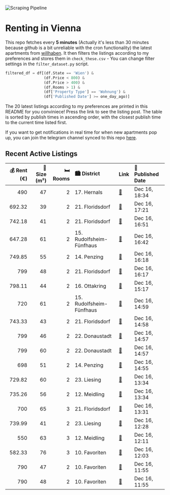 ![Scraping Pipeline](https://github.com/AthomsG/renting-in-vienna/actions/workflows/run_pipeline.yml/badge.svg)


# Renting in Vienna

This repo fetches every **5 minutes** (Actually it's less than 30 minutes because github is a bit unreliable with the cron functionality) the latest apartments from [willhaben](https://www.willhaben.at/).
It then filters the listings according to my preferences and stores them in `check_these.csv` - You can change filter settings in the `filter_dataset.py` script.

```python
filtered_df = df[(df.State == 'Wien') & 
                 (df.Price < 800) &
                 (df.Price > 400) &
                 (df.Rooms > 1) &
                 (df['Property Type'] == 'Wohnung') &
                 (df['Published Date'] >= one_day_ago)]
```

The 20 latest listings according to my preferences are printed in this README for you conviniece! Press the link to see the listing post.
The table is sorted by publish times in ascending order, with the closest publish time to the current time listed first.

If you want to get notifications in real time for when new apartments pop up, you can join the telegram channel synced to this repo [here](https://t.me/+1HPAYOf5BSsyNTlk).

## Recent Active Listings

|   💰 Rent (€) |   📏 Size (m²) |   🛏️ Rooms | 🏙️ District              | Link                                                                                                                                                                                                      | 📅 Published Date   |
|-------------:|--------------:|-----------:|:-------------------------|:----------------------------------------------------------------------------------------------------------------------------------------------------------------------------------------------------------|:-------------------|
|       490    |            47 |          2 | 17. Hernals              | [🔗](https://www.willhaben.at/iad/immobilien/d/mietwohnungen/wien/wien-1170-hernals/2-zimmer-eckwohnung-1066730584/)                                                                                       | Dec 16, 18:34      |
|       692.32 |            39 |          2 | 21. Floridsdorf          | [🔗](https://www.willhaben.at/iad/immobilien/d/mietwohnungen/wien/wien-1210-floridsdorf/gepflegte-studentenwohnungen-mit-einbauk%C3%BCche-in-1210-zu-mieten-1317724224/)                                   | Dec 16, 17:21      |
|       742.18 |            41 |          2 | 21. Floridsdorf          | [🔗](https://www.willhaben.at/iad/immobilien/d/mietwohnungen/wien/wien-1210-floridsdorf/gepflegte-studentenwohnungen-mit-einbauk%C3%BCche-in-1210-zu-mieten-1764666987/)                                   | Dec 16, 16:51      |
|       647.28 |            61 |          2 | 15. Rudolfsheim-Fünfhaus | [🔗](https://www.willhaben.at/iad/immobilien/d/mietwohnungen/wien/wien-1150-rudolfsheim-f%C3%BCnfhaus/sanierte-gemeindewohnung---top-lage-u3&u6-2-zimmer-1138890487/)                                      | Dec 16, 16:42      |
|       749.85 |            55 |          2 | 14. Penzing              | [🔗](https://www.willhaben.at/iad/immobilien/d/mietwohnungen/wien/wien-1140-penzing/top-sanierte-2-zimmer-wohnung-mit-balkon-1316550728/)                                                                  | Dec 16, 16:18      |
|       799    |            48 |          2 | 21. Floridsdorf          | [🔗](https://www.willhaben.at/iad/immobilien/d/mietwohnungen/wien/wien-1210-floridsdorf/kolo-35---modernes-wohnen-beim-fac-platz-nahe-s-bahn-jedlersdorf-denglerpark-und-scn-1948773484/)                  | Dec 16, 16:17      |
|       798.11 |            44 |          2 | 16. Ottakring            | [🔗](https://www.willhaben.at/iad/immobilien/d/mietwohnungen/wien/wien-1160-ottakring/attraktive-und-sch%C3%B6ne-2-zimmer-wohnung-in-der-r%C3%B6mergasse%21-1135018266/)                                   | Dec 16, 15:17      |
|       720    |            61 |          2 | 15. Rudolfsheim-Fünfhaus | [🔗](https://www.willhaben.at/iad/immobilien/d/mietwohnungen/wien/wien-1150-rudolfsheim-f%C3%BCnfhaus/unbefristete-hauptmietwohnung-in-1150-wien-1698109630/)                                              | Dec 16, 14:59      |
|       743.33 |            43 |          2 | 21. Floridsdorf          | [🔗](https://www.willhaben.at/iad/immobilien/d/mietwohnungen/wien/wien-1210-floridsdorf/2-zimmer-wohnung-inklusive-abstellraum%21-neubau-und-hochwertig---ab-01.03-1127569884/)                            | Dec 16, 14:58      |
|       799    |            46 |          2 | 22. Donaustadt           | [🔗](https://www.willhaben.at/iad/immobilien/d/mietwohnungen/wien/wien-1220-donaustadt/2-zimmer-wohnung-nahe-dem-westfield-donauzentrum:-einbauk%C3%BCche-und-freifl%C3%A4che-inklusive%21-1680514642/)    | Dec 16, 14:57      |
|       799    |            60 |          2 | 22. Donaustadt           | [🔗](https://www.willhaben.at/iad/immobilien/d/mietwohnungen/wien/wien-1220-donaustadt/2-zimmer-wohnung-inkl.-stellplatz-erstbezug-nach-sanierung%21-jetzt-anfragen%21-1389328021/)                        | Dec 16, 14:57      |
|       698    |            51 |          2 | 14. Penzing              | [🔗](https://www.willhaben.at/iad/immobilien/d/mietwohnungen/wien/wien-1140-penzing/unbefristete-hauptmietwohnung-in-1140-wien-1334083666/)                                                                | Dec 16, 14:55      |
|       729.82 |            60 |          2 | 23. Liesing              | [🔗](https://www.willhaben.at/iad/immobilien/d/mietwohnungen/wien/wien-1230-liesing/kuschlig-wohnen-im-zentrum-von-liesing-1880260887/)                                                                    | Dec 16, 13:34      |
|       735.26 |            56 |          2 | 12. Meidling             | [🔗](https://www.willhaben.at/iad/immobilien/d/mietwohnungen/wien/wien-1120-meidling/2-zimmer-altbauwohnung-1418392364/)                                                                                   | Dec 16, 13:34      |
|       700    |            65 |          3 | 21. Floridsdorf          | [🔗](https://www.willhaben.at/iad/immobilien/d/mietwohnungen/wien/wien-1210-floridsdorf/gemeindewohnung-direktvergabe-999212579/)                                                                          | Dec 16, 13:31      |
|       739.99 |            41 |          2 | 23. Liesing              | [🔗](https://www.willhaben.at/iad/immobilien/d/mietwohnungen/wien/wien-1230-liesing/2-zimmerwohnung-mit-einbaukomplettk%C3%BCche-868167411/)                                                               | Dec 16, 12:28      |
|       550    |            63 |          3 | 12. Meidling             | [🔗](https://www.willhaben.at/iad/immobilien/d/mietwohnungen/wien/wien-1120-meidling/gemeindewohnung-%21-1838324279/)                                                                                      | Dec 16, 12:11      |
|       582.33 |            76 |          3 | 10. Favoriten            | [🔗](https://www.willhaben.at/iad/immobilien/d/mietwohnungen/wien/wien-1100-favoriten/provisionsfrei%21-gudrunstrasse-107%21-1879711964/)                                                                  | Dec 16, 12:03      |
|       790    |            47 |          2 | 10. Favoriten            | [🔗](https://www.willhaben.at/iad/immobilien/d/mietwohnungen/wien/wien-1100-favoriten/stilvolles-2-zimmer-apartment-mit-sonniger-terrasse---viola-park---ihre-wohlf%C3%BChloase-am-laaer-berg-1518345975/) | Dec 16, 11:55      |
|       790    |            48 |          2 | 10. Favoriten            | [🔗](https://www.willhaben.at/iad/immobilien/d/mietwohnungen/wien/wien-1100-favoriten/viola-park---ihre-wohlf%C3%BChloase-am-laaer-berg-%7C-freiraum-genie%C3%9Fen:-2-zimmer-mit-terrasse-2043360015/)     | Dec 16, 11:55      |
